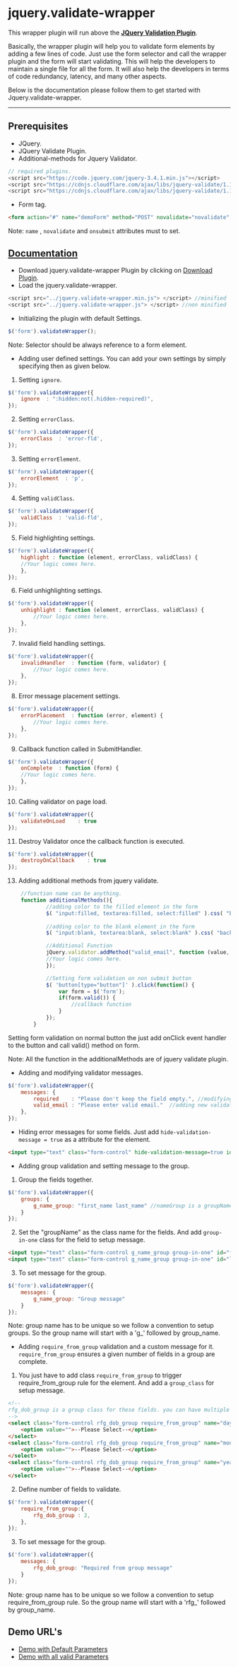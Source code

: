 # jquery.validate-wrapper

This wrapper plugin will run above the **[JQuery Validation Plugin](https://jqueryvalidation.org/)**.

Basically, the wrapper plugin will help you to validate form elements by adding a few lines of code. Just use the form selector and call the wrapper plugin and the form will start validating. 
This will help the developers to maintain a single file for all the form. It will also help the developers in terms of code redundancy, latency, and many other aspects.

Below is the documentation please follow them to get started with Jquery.validate-wrapper.

---
## Prerequisites
* JQuery.
* JQuery Validate Plugin.
* Additional-methods for Jquery Validator.

```js
// required plugins.
<script src="https://code.jquery.com/jquery-3.4.1.min.js"></script>
<script src="https://cdnjs.cloudflare.com/ajax/libs/jquery-validate/1.19.1/jquery.validate.min.js"></script>
<script src="https://cdnjs.cloudflare.com/ajax/libs/jquery-validate/1.19.1/additional-methods.min.js"></script>
```

* Form tag.
  
```html
<form action="#" name="demoForm" method="POST" novalidate="novalidate" onsubmit="return false;">
```

Note: `name` , `novalidate` and `onsubmit` attributes must to set.


## [Documentation](https://sid04naik.github.io/jquery.validate-wrapper/)
* Download jquery.validate-wrapper Plugin by clicking on [Download Plugin](https://github.com/sid04naik/jquery.validate-wrapper).
* Load the jquery.validate-wrapper.

```js
<script src="../jquery.validate-wrapper.min.js"> </script> //minified
<script src="../jquery.validate-wrapper.js"> </script> //non minified
```
* Initializing the plugin with default Settings.

```js
$('form').validateWrapper();
```

Note: Selector should be always reference to a form element.
* Adding user defined settings.
You can add your own settings by simply specifying then as given below.
1. Setting `ignore`.

```js
$('form').validateWrapper({
	ignore  : ":hidden:not(.hidden-required)",
});
```

2. Setting `errorClass`.

```js
$('form').validateWrapper({
	errorClass  : 'error-fld',
});
```

3. Setting `errorElement`.

```js
$('form').validateWrapper({
	errorElement  : 'p',
});
```

4. Setting `validClass`.

```js
$('form').validateWrapper({
	validClass  : 'valid-fld',
});
```

5. Field highlighting settings.

```js
$('form').validateWrapper({
	highlight : function (element, errorClass, validClass) {
	//Your logic comes here.
	},
});
```

6. Field unhighlighting settings.

```js
$('form').validateWrapper({
	unhighlight : function (element, errorClass, validClass) {
    	//Your logic comes here.
  	},
});
```

7. Invalid field handling settings.

```js
$('form').validateWrapper({
	invalidHandler  : function (form, validator) {
    	//Your logic comes here.
  	},
});
```

8. Error message placement settings.

```js
$('form').validateWrapper({
	errorPlacement  : function (error, element) {
    	//Your logic comes here.
  	},
});
```

9. Callback function called in SubmitHandler.
    
```js
$('form').validateWrapper({
	onComplete  : function (form) {
	//Your logic comes here.
	},
});
```

10. Calling validator on page load.

```js
$('form').validateWrapper({
	validateOnLoad    : true
});
```

11. Destroy Validator once the callback function is executed.


```js
$('form').validateWrapper({
	destroyOnCallback    : true
});
```

13. Adding additional methods from jquery validate.

```js
	//function name can be anything.
	function additionalMethods(){
			//adding color to the filled element in the form
			$( "input:filled, textarea:filled, select:filled" ).css( "background-color", "#bbbbff");
			
			//adding color to the blank element in the form
			$( "input:blank, textarea:blank, select:blank" ).css( "background-color", "#D3D3D3" );

			//Additional Function
			jQuery.validator.addMethod("valid_email", function (value, element) {
			//Your logic comes here.
			});

			//Setting form validation on non submit button
			$( 'button[type="button"]' ).click(function() {
				var form = $('form');
				if(form.valid()) {
					//callback function
				}
			});
		}
```
Setting form validation on normal button the just add onClick event handler to the button and call valid() method on form.

Note: All the function in the additionalMethods are of jquery validate plugin.

* Adding and modifying validator messages.

```js
$('form').validateWrapper({
	messages: {
		required	: "Please don't keep the field empty.", //modifying the message.
    	valid_email : "Please enter valid email."  //adding new validator Message for custom validation method.
  	},
});
```


* Hiding error messages for some fields.
Just add  `hide-validation-message = true` as a attribute for the element.

```html
<input type="text" class="form-control" hide-validation-message=true id="username" name="username" required="true" />
```

* Adding group validation and setting message to the group.
1. Group the fields together.
   
```js
$('form').validateWrapper({
	groups: {
		g_name_group: "first_name last_name" //nameGroup is a groupName
	}
});
```
2. Set the "groupName" as the class name for the fields. And add `group-in-one` class for the field to setup message.

```html
<input type="text" class="form-control g_name_group group-in-one" id="first_name" name="first_name" required="true" />g_name_groupg_name_groupg_name_group
<input type="text" class="form-control g_name_group group-in-one" id="last_name" name="last_name" required="true" />
```

3. To set message for the group.

```js
$('form').validateWrapper({
	messages: {
		g_name_group: "Group message"
	}
});
```

Note: group name has to be unique so we follow a convention to setup groups. So the group name will start with a 'g_' followed by group_name.

* Adding `require_from_group` validation and a custom message for it.
`require_from_group` ensures a given number of fields in a group are complete.
1. You just have to add class `require_from_group` to trigger require_from_group rule for the element. And add a `group_class` for setup message.

```html
<!-- 
rfg_dob_group is a group class for these fields. you can have multiple group_classes.
-->
<select class="form-control rfg_dob_group require_from_group" name="day" >
	<option value="">--Please Select--</option>
</select>
<select class="form-control rfg_dob_group require_from_group" name="month" >
	<option value="">--Please Select--</option>
</select>
<select class="form-control rfg_dob_group require_from_group" name="year" >
	<option value="">--Please Select--</option>
</select>
```

2. Define number of fields to validate.
   
```js
$('form').validateWrapper({
	require_from_group:{
		rfg_dob_group : 2,
	},
});
```

3. To set message for the group.

```js
$('form').validateWrapper({
	messages: {
		rfg_dob_group: "Required from group message"
	}
});
```

Note: group name has to be unique so we follow a convention to setup require_from_group rule. So the group name will start with a 'rfg_' followed by group_name.
   
## Demo URL's
*   [Demo with Default Parameters](https://sid04naik.github.io/jquery.validate-wrapper/demo/default-demo.html)
*   [Demo with all valid Parameters](https://sid04naik.github.io/jquery.validate-wrapper/demo/demo-with-params.html)